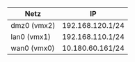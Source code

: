 | Netz        | IP               |
| ----------- | ---------------- |
| dmz0 (vmx2) | 192.168.120.1/24 |
| lan0 (vmx1) | 192.168.110.1/24 |
| wan0 (vmx0) | 10.180.60.161/24 | 
